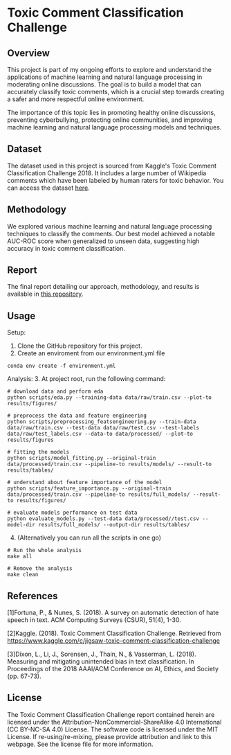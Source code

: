 # Toxic Comment Classification Challenge

## Overview
This project is part of my ongoing efforts to explore and understand the applications of machine learning and natural language processing in moderating online discussions. The goal is to build a model that can accurately classify toxic comments, which is a crucial step towards creating a safer and more respectful online environment.

The importance of this topic lies in promoting healthy online discussions, preventing cyberbullying, protecting online communities, and improving machine learning and natural language processing models and techniques.

## Dataset
The dataset used in this project is sourced from Kaggle's Toxic Comment Classification Challenge 2018. It includes a large number of Wikipedia comments which have been labeled by human raters for toxic behavior. You can access the dataset [here](https://www.kaggle.com/c/jigsaw-toxic-comment-classification-challenge).

## Methodology
We explored various machine learning and natural language processing techniques to classify the comments. Our best model achieved a notable AUC-ROC score when generalized to unseen data, suggesting high accuracy in toxic comment classification.

## Report
The final report detailing our approach, methodology, and results is available in [this repository](https://github.com/billwan96/2023_12_Toxic-comment-classification/tree/main/report).

## Usage
Setup:
1. Clone the GitHub repository for this project.
2. Create an enviroment from our environment.yml file
```
conda env create -f environment.yml
```

Analysis:
3. At project root, run the following command:
```
# download data and perform eda
python scripts/eda.py --training-data data/raw/train.csv --plot-to results/figures/

# preprocess the data and feature engineering
python scripts/preprocessing_featsengineering.py --train-data data/raw/train.csv --test-data data/raw/test.csv --test-labels data/raw/test_labels.csv --data-to data/processed/ --plot-to results/figures
 
# fitting the models
python scripts/model_fitting.py --original-train data/processed/train.csv --pipeline-to results/models/ --result-to results/tables/

# understand about feature importance of the model
python scripts/feature_importance.py --original-train data/processed/train.csv --pipeline-to results/full_models/ --result-to results/figures/

# evaluate models performance on test data
python evaluate_models.py --test-data data/processed//test.csv --model-dir results/full_models/ --output-dir results/tables/
```

4. (Alternatively you can run all the scripts in one go)
```
# Run the whole analysis
make all

# Remove the analysis
make clean
```

## References
[1]Fortuna, P., & Nunes, S. (2018). A survey on automatic detection of hate speech in text. ACM Computing Surveys (CSUR), 51(4), 1-30.

[2]Kaggle. (2018). Toxic Comment Classification Challenge. Retrieved from https://www.kaggle.com/c/jigsaw-toxic-comment-classification-challenge

[3]Dixon, L., Li, J., Sorensen, J., Thain, N., & Vasserman, L. (2018). Measuring and mitigating unintended bias in text classification. In Proceedings of the 2018 AAAI/ACM Conference on AI, Ethics, and Society (pp. 67-73).

## License
The Toxic Comment Classification Challenge report contained herein are licensed under the Attribution-NonCommercial-ShareAlike 4.0 International (CC BY-NC-SA 4.0) License. The software code is licensed under the MIT License. If re-using/re-mixing, please provide attribution and link to this webpage. See the license file for more information.
